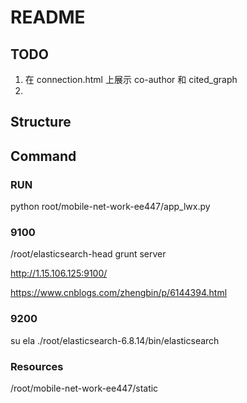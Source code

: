 # README

## TODO
1. 在 connection.html 上展示 co-author 和 cited_graph
2. 

## Structure



## Command

### RUN
python root/mobile-net-work-ee447/app_lwx.py

### 9100
/root/elasticsearch-head
grunt server

http://1.15.106.125:9100/

https://www.cnblogs.com/zhengbin/p/6144394.html

### 9200
su ela
./root/elasticsearch-6.8.14/bin/elasticsearch

### Resources
/root/mobile-net-work-ee447/static
